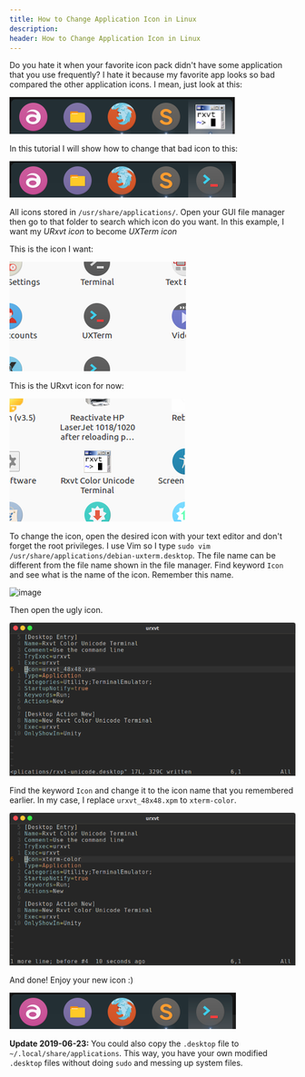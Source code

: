 ```yaml
---
title: How to Change Application Icon in Linux
description:
header: How to Change Application Icon in Linux
---
```

Do you hate it when your favorite icon pack didn't have some application that you use frequently? I hate it because my favorite app looks so bad compared the other application icons. I mean, just look at this:

![image](/img/change-icon/icon-bad.png "Eww...")

In this tutorial I will show how to change that bad icon to this:

![image](/img/change-icon/icon-good.png "Aww yeah!")

All icons stored in `/usr/share/applications/`. Open your GUI file manager then go to that folder to search which icon do you want. In this example, I want my *URxvt icon* to become *UXTerm icon*

This is the icon I want:

![image](/img/change-icon/icon-desired.png "UXTerm Icon")

This is the URxvt icon for now:

![image](/img/change-icon/icon-not-desired.png "URxvt Icon")

To change the icon, open the desired icon with your text editor and don't forget the root privileges. I use Vim so I type `sudo vim /usr/share/applications/debian-uxterm.desktop`. The file name can be different from the file name shown in the file manager. Find keyword `Icon` and see what is the name of the icon. Remember this name.

![image](/img/change-icon/icon-xterm.png "UXTerm Text")

Then open the ugly icon.

![image](/img/change-icon/text-urxvt-before.png "URxvt Text Before")

Find the keyword `Icon` and change it to the icon name that you remembered earlier. In my case, I replace `urxvt_48x48.xpm` to `xterm-color`.

![image](/img/change-icon/text-urxvt-after.png "URxvt Text After")

And done! Enjoy your new icon :)

![image](/img/change-icon/icon-good.png "Aww yeah!")

**Update 2019-06-23:** You could also copy the `.desktop` file to `~/.local/share/applications`. This way, you have your own modified `.desktop` files without doing `sudo` and messing up system files.
